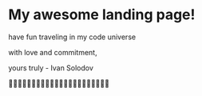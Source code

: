 # My awesome landing page! 

have fun traveling in my code universe 

with love and commitment,

yours truly - Ivan Solodov 

🎸🎸🎸🎸🎸🎸🎸🎸🎸🎸🎸🎸🎸🎸🎸🎸🎸🎸🎸🎸🎸🎸
